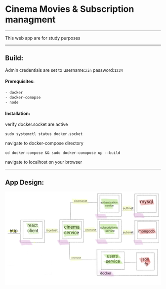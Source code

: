 # Cinema Movies & Subscription managment
---

This web app are for study purposes

---
## Build:

Admin credentials are set to username:`zin` password:`1234`

#### Prerequisites:
    - docker
    - docker-comopse
    - node

#### Installation:

verify docker.socket are active
```
sudo systemctl status docker.socket
```
navigate to docker-compose directory 
```
cd docker-compose && sudo docker-comopose up --build
```
navigate to localhost on your browser

---
## App Design:
 
![Plan](./Plan.png)

